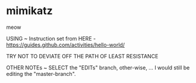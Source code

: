# mimikatz
meow

USING ~ Instruction set from HERE - https://guides.github.com/activities/hello-world/

TRY NOT TO DEVIATE OFF THE PATH OF LEAST RESISTANCE

OTHER NOTEs ~ SELECT the "EDITs" branch, other-wise, ... I would still be editing the "master-branch".
